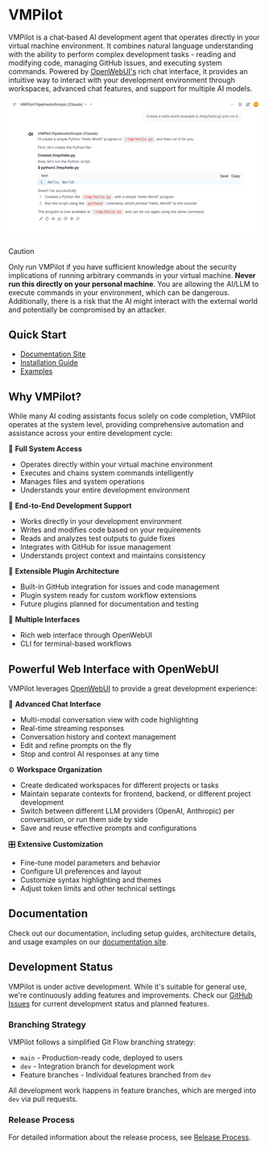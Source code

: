 # VMPilot

VMPilot is a chat-based AI development agent that operates directly in your virtual machine environment. It combines natural language understanding with the ability to perform complex development tasks - reading and modifying code, managing GitHub issues, and executing system commands. Powered by [OpenWebUI's](https://openwebui.com) rich chat interface, it provides an intuitive way to interact with your development environment through workspaces, advanced chat features, and support for multiple AI models.

![VMPilot hello world](docs/source/examples/hello.png)

> [!CAUTION]
> Only run VMPilot if you have sufficient knowledge about the security implications of running arbitrary commands in your virtual machine.
> **Never run this directly on your personal machine**. You are allowing the AI/LLM to execute commands in your environment, which can be dangerous. Additionally, there is a risk that the AI might interact with the external world and potentially be compromised by an attacker.

## Quick Start
- [Documentation Site](https://drorm.github.io/vmpilot/)
- [Installation Guide](https://drorm.github.io/vmpilot/installation/)
- [Examples](https://drorm.github.io/vmpilot/examples/)

## Why VMPilot?

While many AI coding assistants focus solely on code completion, VMPilot operates at the system level, providing comprehensive automation and assistance across your entire development cycle:

🔹 **Full System Access**
- Operates directly within your virtual machine environment
- Executes and chains system commands intelligently
- Manages files and system operations
- Understands your entire development environment

🔹 **End-to-End Development Support**
- Works directly in your development environment
- Writes and modifies code based on your requirements
- Reads and analyzes test outputs to guide fixes
- Integrates with GitHub for issue management
- Understands project context and maintains consistency

🔹 **Extensible Plugin Architecture**
- Built-in GitHub integration for issues and code management
- Plugin system ready for custom workflow extensions
- Future plugins planned for documentation and testing 

🔹 **Multiple Interfaces**
- Rich web interface through OpenWebUI
- CLI for terminal-based workflows

## Powerful Web Interface with OpenWebUI

VMPilot leverages [OpenWebUI](https://openwebui.com) to provide a great development experience:

🚀 **Advanced Chat Interface**
- Multi-modal conversation view with code highlighting
- Real-time streaming responses
- Conversation history and context management
- Edit and refine prompts on the fly
- Stop and control AI responses at any time

⚙️ **Workspace Organization**
- Create dedicated workspaces for different projects or tasks
- Maintain separate contexts for frontend, backend, or different project development
- Switch between different LLM providers (OpenAI, Anthropic) per conversation, or run them side by side
- Save and reuse effective prompts and configurations

🎛️ **Extensive Customization**
- Fine-tune model parameters and behavior
- Configure UI preferences and layout
- Customize syntax highlighting and themes
- Adjust token limits and other technical settings

## Documentation

Check out our documentation, including setup guides, architecture details, and usage examples on our [documentation site](https://drorm.github.io/vmpilot/).

## Development Status

VMPilot is under active development. While it's suitable for general use, we're continuously adding features and improvements. Check our [GitHub Issues](https://github.com/drorm/vmpilot/issues) for current development status and planned features.

### Branching Strategy

VMPilot follows a simplified Git Flow branching strategy:

- `main` - Production-ready code, deployed to users
- `dev` - Integration branch for development work
- Feature branches - Individual features branched from `dev`

All development work happens in feature branches, which are merged into `dev` via pull requests.

### Release Process

For detailed information about the release process, see [Release Process](docs/release-process.md).
